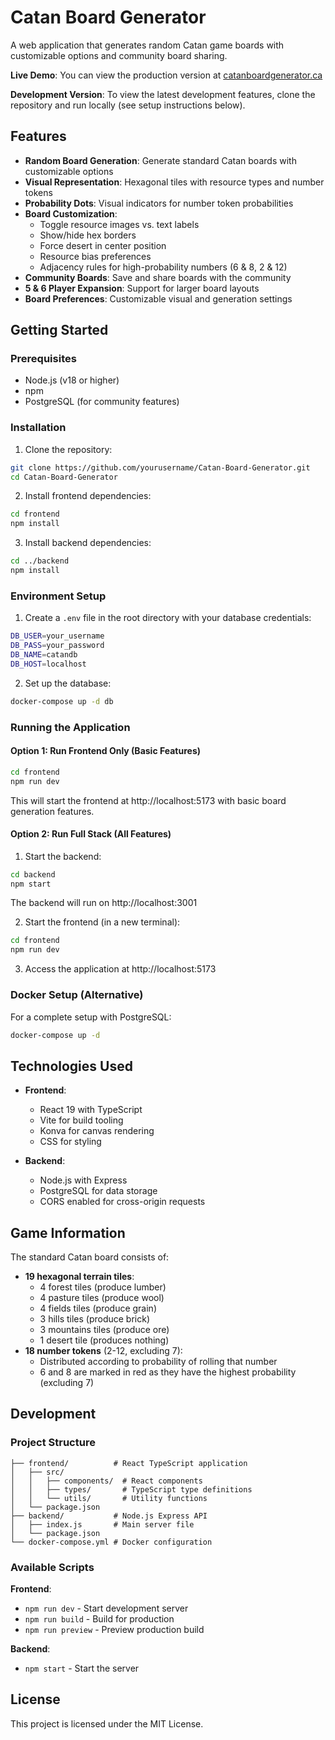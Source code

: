 # Catan Board Generator

A web application that generates random Catan game boards with customizable options and community board sharing.

**Live Demo**: You can view the production version at [catanboardgenerator.ca](https://catanboardgenerator.ca)

**Development Version**: To view the latest development features, clone the repository and run locally (see setup instructions below).

## Features

- **Random Board Generation**: Generate standard Catan boards with customizable options
- **Visual Representation**: Hexagonal tiles with resource types and number tokens
- **Probability Dots**: Visual indicators for number token probabilities
- **Board Customization**:
  - Toggle resource images vs. text labels
  - Show/hide hex borders
  - Force desert in center position
  - Resource bias preferences
  - Adjacency rules for high-probability numbers (6 & 8, 2 & 12)
- **Community Boards**: Save and share boards with the community
- **5 & 6 Player Expansion**: Support for larger board layouts
- **Board Preferences**: Customizable visual and generation settings

## Getting Started

### Prerequisites

- Node.js (v18 or higher)
- npm
- PostgreSQL (for community features)

### Installation

1. Clone the repository:
```bash
git clone https://github.com/yourusername/Catan-Board-Generator.git
cd Catan-Board-Generator
```

2. Install frontend dependencies:
```bash
cd frontend
npm install
```

3. Install backend dependencies:
```bash
cd ../backend
npm install
```

### Environment Setup

1. Create a `.env` file in the root directory with your database credentials:
```bash
DB_USER=your_username
DB_PASS=your_password
DB_NAME=catandb
DB_HOST=localhost
```

2. Set up the database:
```bash
docker-compose up -d db
```

### Running the Application

#### Option 1: Run Frontend Only (Basic Features)
```bash
cd frontend
npm run dev
```
This will start the frontend at http://localhost:5173 with basic board generation features.

#### Option 2: Run Full Stack (All Features)
1. Start the backend:
```bash
cd backend
npm start
```
The backend will run on http://localhost:3001

2. Start the frontend (in a new terminal):
```bash
cd frontend
npm run dev
```

3. Access the application at http://localhost:5173

### Docker Setup (Alternative)

For a complete setup with PostgreSQL:
```bash
docker-compose up -d
```

## Technologies Used

- **Frontend**:
  - React 19 with TypeScript
  - Vite for build tooling
  - Konva for canvas rendering
  - CSS for styling

- **Backend**:
  - Node.js with Express
  - PostgreSQL for data storage
  - CORS enabled for cross-origin requests

## Game Information

The standard Catan board consists of:
- **19 hexagonal terrain tiles**:
  - 4 forest tiles (produce lumber)
  - 4 pasture tiles (produce wool)
  - 4 fields tiles (produce grain)
  - 3 hills tiles (produce brick)
  - 3 mountains tiles (produce ore)
  - 1 desert tile (produces nothing)
- **18 number tokens** (2-12, excluding 7):
  - Distributed according to probability of rolling that number
  - 6 and 8 are marked in red as they have the highest probability (excluding 7)

## Development

### Project Structure
```
├── frontend/          # React TypeScript application
│   ├── src/
│   │   ├── components/  # React components
│   │   ├── types/       # TypeScript type definitions
│   │   └── utils/       # Utility functions
│   └── package.json
├── backend/           # Node.js Express API
│   ├── index.js       # Main server file
│   └── package.json
└── docker-compose.yml # Docker configuration
```

### Available Scripts

**Frontend**:
- `npm run dev` - Start development server
- `npm run build` - Build for production
- `npm run preview` - Preview production build

**Backend**:
- `npm start` - Start the server

## License

This project is licensed under the MIT License.
